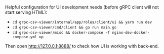 Helpful configuration for UI development needs (before gRPC client will not start serving HTML):
- `cd grpc-csv-viewer/internal/app/roles/client/ui && yarn run dev`
- `cd grpc-csv-viewer/cmd/client && go run main.go`
- `cd grpc-csv-viewer/misc && docker-compose -f nginx-dev-docker-compose.yml up`

Then open http://127.0.0.1:8888/ to check how UI is working with back-end.
